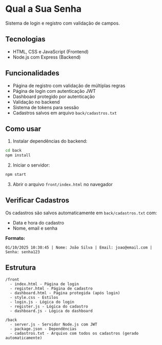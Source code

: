 # Qual a Sua Senha

Sistema de login e registro com validação de campos.

## Tecnologias

- HTML, CSS e JavaScript (Frontend)
- Node.js com Express (Backend)

## Funcionalidades

- Página de registro com validação de múltiplas regras
- Página de login com autenticação JWT
- Dashboard protegido por autenticação
- Validação no backend
- Sistema de tokens para sessão
- Cadastros salvos em arquivo `back/cadastros.txt`

## Como usar

1. Instalar dependências do backend:
```bash
cd back
npm install
```

2. Iniciar o servidor:
```bash
npm start
```

3. Abrir o arquivo `front/index.html` no navegador

## Verificar Cadastros

Os cadastros são salvos automaticamente em `back/cadastros.txt` com:
- Data e hora do cadastro
- Nome, email e senha

**Formato:**
```
01/10/2025 10:30:45 | Nome: João Silva | Email: joao@email.com | Senha: senha123
```

## Estrutura

```
/front
  - index.html - Página de login
  - register.html - Página de cadastro
  - dashboard.html - Página protegida (após login)
  - style.css - Estilos
  - login.js - Lógica do login
  - register.js - Lógica do cadastro
  - dashboard.js - Lógica do dashboard

/back
  - server.js - Servidor Node.js com JWT
  - package.json - Dependências
  - cadastros.txt - Arquivo com todos os cadastros (gerado automaticamente)
```
